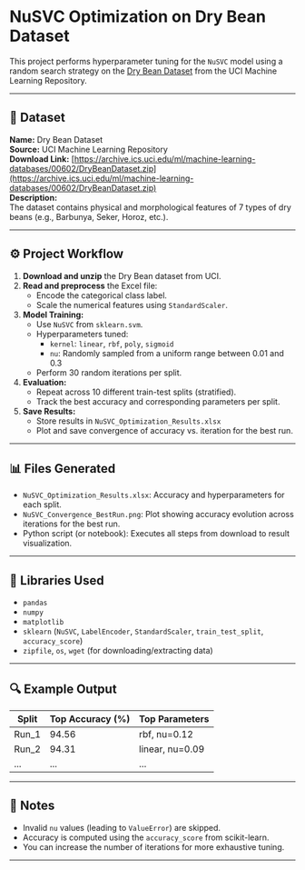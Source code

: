 # NuSVC Optimization on Dry Bean Dataset

This project performs hyperparameter tuning for the `NuSVC` model using a random search strategy on the [Dry Bean Dataset](https://archive.ics.uci.edu/ml/datasets/Dry+Bean+Dataset) from the UCI Machine Learning Repository.

---

## 📂 Dataset

**Name:** Dry Bean Dataset  
**Source:** UCI Machine Learning Repository  
**Download Link:** [https://archive.ics.uci.edu/ml/machine-learning-databases/00602/DryBeanDataset.zip](https://archive.ics.uci.edu/ml/machine-learning-databases/00602/DryBeanDataset.zip)  
**Description:**  
The dataset contains physical and morphological features of 7 types of dry beans (e.g., Barbunya, Seker, Horoz, etc.).

---

## ⚙️ Project Workflow

1. **Download and unzip** the Dry Bean dataset from UCI.
2. **Read and preprocess** the Excel file:
   - Encode the categorical class label.
   - Scale the numerical features using `StandardScaler`.
3. **Model Training:**
   - Use `NuSVC` from `sklearn.svm`.
   - Hyperparameters tuned:
     - `kernel`: `linear`, `rbf`, `poly`, `sigmoid`
     - `nu`: Randomly sampled from a uniform range between 0.01 and 0.3
   - Perform 30 random iterations per split.
4. **Evaluation:**
   - Repeat across 10 different train-test splits (stratified).
   - Track the best accuracy and corresponding parameters per split.
5. **Save Results:**
   - Store results in `NuSVC_Optimization_Results.xlsx`
   - Plot and save convergence of accuracy vs. iteration for the best run.

---

## 📊 Files Generated

- `NuSVC_Optimization_Results.xlsx`: Accuracy and hyperparameters for each split.
- `NuSVC_Convergence_BestRun.png`: Plot showing accuracy evolution across iterations for the best run.
- Python script (or notebook): Executes all steps from download to result visualization.

---

## 🧠 Libraries Used

- `pandas`
- `numpy`
- `matplotlib`
- `sklearn` (`NuSVC`, `LabelEncoder`, `StandardScaler`, `train_test_split`, `accuracy_score`)
- `zipfile`, `os`, `wget` (for downloading/extracting data)

---

## 🔍 Example Output

| Split   | Top Accuracy (%) | Top Parameters     |
|---------|------------------|--------------------|
| Run_1   | 94.56             | rbf, nu=0.12       |
| Run_2   | 94.31             | linear, nu=0.09    |
| ...     | ...              | ...                |

---

## 📌 Notes

- Invalid `nu` values (leading to `ValueError`) are skipped.
- Accuracy is computed using the `accuracy_score` from scikit-learn.
- You can increase the number of iterations for more exhaustive tuning.

---

